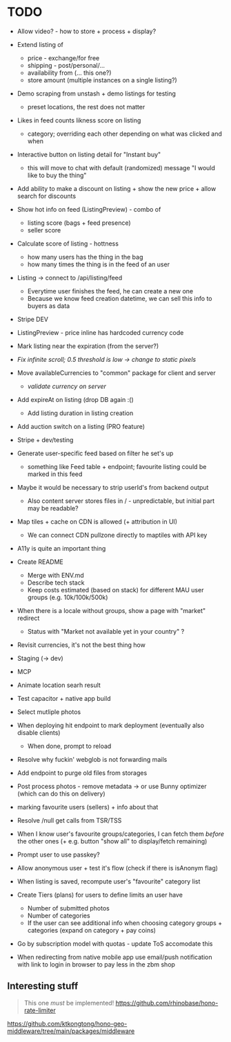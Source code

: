 # TODO

- Allow video? - how to store + process + display?

- Extend listing of
    - price - exchange/for free
    - shipping - post/personal/...
    - availability from (... this one?)
    - store amount (multiple instances on a single listing?)

- Demo scraping from unstash + demo listings for testing
    - preset locations, the rest does not matter

- Likes in feed counts likness score on listing
    - category; overriding each other depending on what was clicked and when

- Interactive button on listing detail for "Instant buy"
    - this will move to chat with default (randomized) message "I would like to buy the thing"

- Add ability to make a discount on listing + show the new price + allow search for discounts

- Show hot info on feed (ListingPreview) - combo of
    - listing score (bags + feed presence)
    - seller score

- Calculate score of listing - hottness
    - how many users has the thing in the bag
    - how many times the thing is in the feed of an user

- Listing -> connect to /api/listing/feed
    - Everytime user finishes the feed, he can create a new one
    - Because we know feed creation datetime, we can sell this info to buyers as data
- Stripe DEV
- ListingPreview - price inline has hardcoded currency code
- Mark listing near the expiration (from the server?)

- _Fix infinite scroll; 0.5 threshold is low -> change to static pixels_

- Move availableCurrencies to "common" package for client and server
    - _validate currency on server_
- Add expireAt on listing (drop DB again :()
    - Add listing duration in listing creation
- Add auction switch on a listing (PRO feature)
- Stripe + dev/testing

- Generate user-specific feed based on filter he set's up
    - something like Feed table + endpoint; favourite listing could be marked in this feed
- Maybe it would be necessary to strip userId's from backend output
    - Also content server stores files in /<id> - unpredictable, but initial part may be readable?
- Map tiles + cache on CDN is allowed (+ attribution in UI)
    - We can connect CDN pullzone directly to maptiles with API key
- A11y is quite an important thing
- Create README
    - Merge with ENV.md
    - Describe tech stack
    - Keep costs estimated (based on stack) for different MAU user groups (e.g. 10k/100k/500k)

- When there is a locale without groups, show a page with "market" redirect
    - Status with "Market not available yet in your country" ?

- Revisit currencies, it's not the best thing how

- Staging (-> dev)
- MCP

- Animate location searh result
- Test capacitor + native app build

- Select mutliple photos

- When deploying hit endpoint to mark deployment (eventually also disable clients)
    - When done, prompt to reload

- Resolve why fuckin' webglob is not forwarding mails
- Add endpoint to purge old files from storages
- Post process photos - remove metadata -> or use Bunny optimizer (which can do this on delivery)
- marking favourite users (sellers) + info about that

- Resolve /null get calls from TSR/TSS

- When I know user's favourite groups/categories, I can fetch them _before_ the other ones (+ e.g. button "show all" to
    display/fetch remaining)

- Prompt user to use passkey?
- Allow anonymous user + test it's flow (check if there is isAnonym flag)
- When listing is saved, recompute user's "favourite" category list
- Create Tiers (plans) for users to define limits an user have
    - Number of submitted photos
    - Number of categories
    - If the user can see additional info when choosing category groups + categories (expand on category + pay coins)

- Go by subscription model with quotas - update ToS accomodate this

- When redirecting from native mobile app use email/push notification with link to login in browser to pay less in the zbm shop

## Interesting stuff

> This one _must_ be implemented!
> https://github.com/rhinobase/hono-rate-limiter

https://github.com/ktkongtong/hono-geo-middleware/tree/main/packages/middleware
